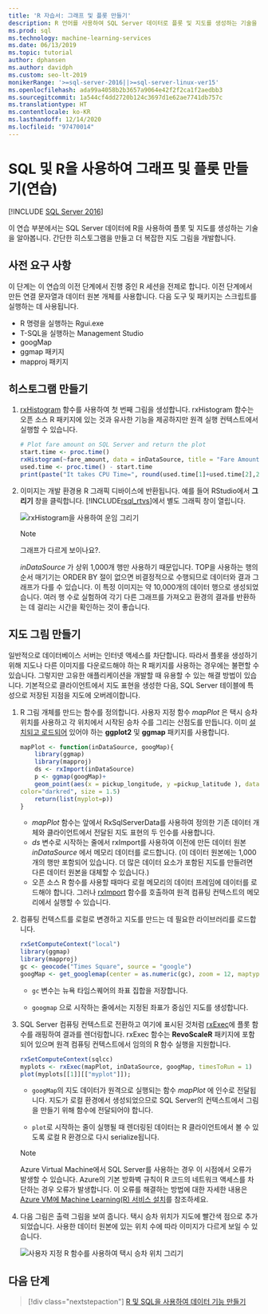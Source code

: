 ```yaml
---
title: 'R 자습서: 그래프 및 플롯 만들기'
description: R 언어를 사용하여 SQL Server 데이터로 플롯 및 지도를 생성하는 기술을 알아봅니다. 간단한 히스토그램을 만들고 더 복잡한 지도 그림을 개발합니다.
ms.prod: sql
ms.technology: machine-learning-services
ms.date: 06/13/2019
ms.topic: tutorial
author: dphansen
ms.author: davidph
ms.custom: seo-lt-2019
monikerRange: '>=sql-server-2016||>=sql-server-linux-ver15'
ms.openlocfilehash: ada99a4058b2b3657a9064e42f2f2ca1f2aedbb3
ms.sourcegitcommit: 1a544cf4dd2720b124c3697d1e62ae7741db757c
ms.translationtype: HT
ms.contentlocale: ko-KR
ms.lasthandoff: 12/14/2020
ms.locfileid: "97470014"
---
```

# <a name="create-graphs-and-plots-using-sql-and-r-walkthrough"></a>SQL 및 R을 사용하여 그래프 및 플롯 만들기(연습)
[!INCLUDE [SQL Server 2016](../../includes/applies-to-version/sqlserver2016.md)]

이 연습 부분에서는 SQL Server 데이터에 R을 사용하여 플롯 및 지도를 생성하는 기술을 알아봅니다. 간단한 히스토그램을 만들고 더 복잡한 지도 그림을 개발합니다.

## <a name="prerequisites"></a>사전 요구 사항

이 단계는 이 연습의 이전 단계에서 진행 중인 R 세션을 전제로 합니다. 이전 단계에서 만든 연결 문자열과 데이터 원본 개체를 사용합니다. 다음 도구 및 패키지는 스크립트를 실행하는 데 사용됩니다.

+ R 명령을 실행하는 Rgui.exe
+ T-SQL을 실행하는 Management Studio
+ googMap
+ ggmap 패키지
+ mapproj 패키지

## <a name="create-a-histogram"></a>히스토그램 만들기

1. [rxHistogram](/r-server/r-reference/revoscaler/rxdatasource) 함수를 사용하여 첫 번째 그림을 생성합니다.  rxHistogram 함수는 오픈 소스 R 패키지에 있는 것과 유사한 기능을 제공하지만 원격 실행 컨텍스트에서 실행할 수 있습니다.

    ```R
    # Plot fare amount on SQL Server and return the plot
    start.time <- proc.time()
    rxHistogram(~fare_amount, data = inDataSource, title = "Fare Amount Histogram")
    used.time <- proc.time() - start.time
    print(paste("It takes CPU Time=", round(used.time[1]+used.time[2],2), " seconds, Elapsed Time=", round(used.time[3],2), " seconds to generate plot.", sep=""))
    ```

2. 이미지는 개발 환경용 R 그래픽 디바이스에 반환됩니다.  예를 들어 RStudio에서 **그리기** 창을 클릭합니다.  [!INCLUDE[rsql_rtvs](../../includes/rsql-rtvs-md.md)]에서 별도 그래픽 창이 열립니다.

    ![rxHistogram을 사용하여 운임 그리기](media/rsql-e2e-rxhistogramresult.png "rxHistogram을 사용하여 운임 그리기")

    > [!NOTE]
    > 그래프가 다르게 보이나요?.
    >  
    > _inDataSource_ 가 상위 1,000개 행만 사용하기 때문입니다. TOP을 사용하는 행의 순서 매기기는 ORDER BY 절이 없으면 비결정적으로 수행되므로 데이터와 결과 그래프가 다를 수 있습니다.
    > 이 특정 이미지는 약 10,000개의 데이터 행으로 생성되었습니다. 여러 행 수로 실험하여 각기 다른 그래프를 가져오고 환경의 결과를 반환하는 데 걸리는 시간을 확인하는 것이 좋습니다.

## <a name="create-a-map-plot"></a>지도 그림 만들기

일반적으로 데이터베이스 서버는 인터넷 액세스를 차단합니다. 따라서 플롯을 생성하기 위해 지도나 다른 이미지를 다운로드해야 하는 R 패키지를 사용하는 경우에는 불편할 수 있습니다. 그렇지만 고유한 애플리케이션을 개발할 때 유용할 수 있는 해결 방법이 있습니다. 기본적으로 클라이언트에서 지도 표현을 생성한 다음, SQL Server 테이블에 특성으로 저장된 지점을 지도에 오버레이합니다.

1. R 그림 개체를 만드는 함수를 정의합니다. 사용자 지정 함수 *mapPlot* 은 택시 승차 위치를 사용하고 각 위치에서 시작된 승차 수를 그리는 산점도를 만듭니다. 이미 [설치되고 로드되어](walkthrough-data-science-end-to-end-walkthrough.md#add-packages) 있어야 하는 **ggplot2** 및 **ggmap** 패키지를 사용합니다.

    ```R
    mapPlot <- function(inDataSource, googMap){
        library(ggmap)
        library(mapproj)
        ds <- rxImport(inDataSource)
        p <- ggmap(googMap)+
        geom_point(aes(x = pickup_longitude, y =pickup_latitude ), data=ds, alpha =.5,
    color="darkred", size = 1.5)
        return(list(myplot=p))
    }
    ```

    + *mapPlot* 함수는 앞에서 RxSqlServerData를 사용하여 정의한 기존 데이터 개체와 클라이언트에서 전달된 지도 표현의 두 인수를 사용합니다.
    + *ds* 변수로 시작하는 줄에서 rxImport를 사용하여 이전에 만든 데이터 원본 *inDataSource* 에서 메모리 데이터를 로드합니다. (이 데이터 원본에는 1,000개의 행만 포함되어 있습니다. 더 많은 데이터 요소가 포함된 지도를 만들려면 다른 데이터 원본을 대체할 수 있습니다.)
    + 오픈 소스 R 함수를 사용할 때마다 로컬 메모리의 데이터 프레임에 데이터를 로드해야 합니다. 그러나 [rxImport](/r-server/r-reference/revoscaler/rximport) 함수를 호출하여 원격 컴퓨팅 컨텍스트의 메모리에서 실행할 수 있습니다.

2. 컴퓨팅 컨텍스트를 로컬로 변경하고 지도를 만드는 데 필요한 라이브러리를 로드합니다.

    ```R
    rxSetComputeContext("local")
    library(ggmap)
    library(mapproj)
    gc <- geocode("Times Square", source = "google")
    googMap <- get_googlemap(center = as.numeric(gc), zoom = 12, maptype = 'roadmap', color = 'color');
    ```

    + `gc` 변수는 뉴욕 타임스퀘어의 좌표 집합을 저장합니다.

    + `googmap` 으로 시작하는 줄에서는 지정된 좌표가 중심인 지도를 생성합니다.

3. SQL Server 컴퓨팅 컨텍스트로 전환하고 여기에 표시된 것처럼 [rxExec](/r-server/r-reference/revoscaler/rxexec)에 플롯 함수를 래핑하여 결과를 렌더링합니다. rxExec 함수는 **RevoScaleR** 패키지에 포함되어 있으며 원격 컴퓨팅 컨텍스트에서 임의의 R 함수 실행을 지원합니다.

    ```R
    rxSetComputeContext(sqlcc)
    myplots <- rxExec(mapPlot, inDataSource, googMap, timesToRun = 1)
    plot(myplots[[1]][["myplot"]]);
    ````

    + `googMap`의 지도 데이터가 원격으로 실행되는 함수 *mapPlot* 에 인수로 전달됩니다. 지도가 로컬 환경에서 생성되었으므로 SQL Server의 컨텍스트에서 그림을 만들기 위해 함수에 전달되어야 합니다.

    + `plot`로 시작하는 줄이 실행될 때 렌더링된 데이터는 R 클라이언트에서 볼 수 있도록 로컬 R 환경으로 다시 serialize됩니다.

    > [!NOTE]
    > Azure Virtual Machine에서 SQL Server를 사용하는 경우 이 시점에서 오류가 발생할 수 있습니다. Azure의 기본 방화벽 규칙이 R 코드의 네트워크 액세스를 차단하는 경우 오류가 발생합니다. 이 오류를 해결하는 방법에 대한 자세한 내용은 [Azure VM에 Machine Learning(R) 서비스 설치](../install/sql-machine-learning-azure-virtual-machine.md)를 참조하세요.

4. 다음 그림은 출력 그림을 보여 줍니다. 택시 승차 위치가 지도에 빨간색 점으로 추가되었습니다. 사용한 데이터 원본에 있는 위치 수에 따라 이미지가 다르게 보일 수 있습니다.

    ![사용자 지정 R 함수를 사용하여 택시 승차 위치 그리기](media/rsql-e2e-mapplot.png "사용자 지정 R 함수를 사용하여 택시 승차 위치 그리기")

## <a name="next-steps"></a>다음 단계

> [!div class="nextstepaction"]
> [R 및 SQL을 사용하여 데이터 기능 만들기](walkthrough-create-data-features.md)